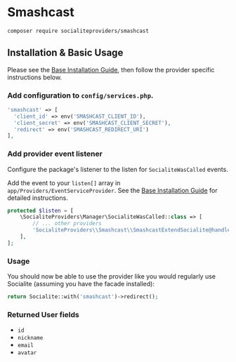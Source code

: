 # Smashcast

```bash
composer require socialiteproviders/smashcast
```

## Installation & Basic Usage

Please see the [Base Installation Guide](https://socialiteproviders.com/usage/), then follow the provider specific instructions below.

### Add configuration to `config/services.php`.

```php
'smashcast' => [    
  'client_id' => env('SMASHCAST_CLIENT_ID'),  
  'client_secret' => env('SMASHCAST_CLIENT_SECRET'),  
  'redirect' => env('SMASHCAST_REDIRECT_URI') 
],
```

### Add provider event listener

Configure the package's listener to the listen for `SocialiteWasCalled` events. 

Add the event to your `listen[]` array  in `app/Providers/EventServiceProvider`. See the [Base Installation Guide](https://socialiteproviders.com/usage/) for detailed instructions.

```php
protected $listen = [
    \SocialiteProviders\Manager\SocialiteWasCalled::class => [
        // ... other providers
        'SocialiteProviders\\Smashcast\\SmashcastExtendSocialite@handle',
    ],
];
```

### Usage

You should now be able to use the provider like you would regularly use Socialite (assuming you have the facade installed):

```php
return Socialite::with('smashcast')->redirect();
```

### Returned User fields

- ``id``
- ``nickname``
- ``email``
- ``avatar``
